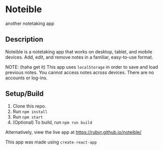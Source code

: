 # Noteible

another notetaking app

## Description

Noteible is a notetaking app that works on desktop, tablet, and mobile devices. Add, edit, and remove notes in a familiar, easy-to-use format.

NOTE: (haha get it) This app uses `localStorage` in order to save and load previous notes. You cannot access notes across devices. There are no accounts or log-ins.

## Setup/Build

1. Clone this repo.
1. Run `npm install`
1. Run `npm start`
1. (Optional) To build, run `npm run build`

Alternatively, view the live app at https://rubyr.github.io/noteible/

This app was made using `create-react-app`
